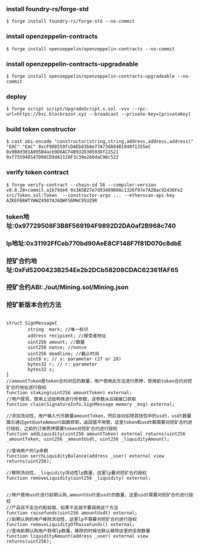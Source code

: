### install foundry-rs/forge-std
```shell
$ forge install foundry-rs/forge-std --no-commit
```
### install openzeppelin-contracts
```shell
$ forge install openzeppelin/openzeppelin-contracts --no-commit
```

### install openzeppelin-contracts-upgradeable
```shell
$ forge install openzeppelin/openzeppelin-contracts-upgradeable --no-commit
```


### deploy
```shell
$ forge script script/UpgradeScript.s.sol -vvv --rpc-url=https://bsc.blockrazor.xyz --broadcast --private-key=[privateKey]
```

### build token constructor
```shell
$ cast abi-encode "constructor(string,string,address,address,address)" "EAC" "EAC" 0xcF908559fcDAEb83b8e77A73dA84B1940f1355eC 0x9B8d301A095B4acb9D6ACF4B932D30593Df22521 0xf755948147D98CD9dA1128F3c39e260daC90c522

```

### verify token contract
```shell
$ forge verify-contract --chain-id 56 --compiler-version v0.8.28+commit.a1b79de6 0x3A5B27e7d9340960Ac1326f97e7A2Bac92436Fe2 src/Token.sol:Token  --constructor-args ... --etherscan-api-key AZKEFB6WTYWWZ4987AJ6QWFS6MHC9SUZ9R

```


### token地址:0x97729508F3B8F569194F9892D2DA0af2B968c740
### lp地址:0x31192FfCeb770bd90AeE8CF148F7f81D070c8dbE
### 挖矿合约地址:0xFd5200423B254Ee2b2DCb58208CDAC62361fAF65


### 挖矿合约ABI:./out/Mining.sol/Mining.json

### 挖矿新版本合约方法
```solidity

struct SignMessage{
        string  mark; //唯一标识
        address recipient; //接受者地址
        uint256 amount; //数量
        uint256 nonce; //nonce
        uint256 deadline; //截止时间
        uint8 v; // v: parameter (27 or 28)
        bytes32 r; // r: parameter
        bytes32 s;
} 
//amountToken是token合约对应的数量，用户使用此方法进行质押，使用前token合约对挖矿合约地址进行授权
function staking(uint256 amountToken) external;
//用户提现，使用上述结构体进行传参数，该参数从后端接口获取
function claim(SignatureInfo.SignMessage memory _msg) external;

//添加流动性，用户输入代币数量amountToken，然后自动扣除其钱包中的usdt，usdt数量展示通过getQuoteAmount函数获取，返回值不用管，这里token和usdt都需要对挖矿合约进行授权，之前的订单质押需要token对挖矿合约进行授权
function addLiquidity(uint256 amountToken) external returns(uint256 _amountToken, uint256 _amountUsdt, uint256 _liquidityAmount);

//查询用户的lp余额
function serchLiquidityBalance(address _user) external view returns(uint256);

//移除流动性，_liquidity流动性lp数量，这里lp要对挖矿合约授权
function removeLiquidity(uint256 _liquidity) external;


//用户使用usdt进行前期认购,amountUsdt是usdt的数量，这里usdt需要对挖矿合约进行授权
//产品说不走合约和前端，如果不走就不要调用这个方法
function raisefunds(uint256 amountUsdt) external;
//前期认购的用户移除流动性，这里lp不需要对挖矿合约进行授权
function removeLiquidityOfRaiseFunds() external;
//查询前期认购用户获得lp数量，移除的时候也默认移除这里的全部数量
function liquidityAmount(address _user) external view returns(uint256);

```

